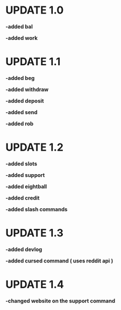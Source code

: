 # UPDATE 1.0
**-added bal**

**-added work**


# UPDATE 1.1

**-added beg** 

**-added withdraw**

**-added deposit**

**-added send**

**-added rob**


# UPDATE 1.2

**-added slots** 

**-added support**

**-added eightball**

**-added credit**

**-added slash commands**


# UPDATE 1.3 

**-added devlog**

**-added cursed command ( uses reddit api )**


# UPDATE 1.4 

**-changed website on the support command** 
